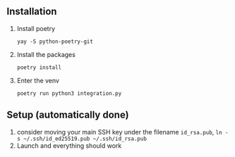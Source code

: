 ## Installation
1. Install poetry
    ```shell
    yay -S python-poetry-git
    ```
2. Install the packages
    ```shell
    poetry install
    ```
3. Enter the venv
    ```shell
    poetry run python3 integration.py
    ```

## Setup (automatically done)
1. consider moving your main SSH key under the filename `id_rsa.pub`, `ln -s ~/.ssh/id_ed25519.pub ~/.ssh/id_rsa.pub`
2. Launch and everything should work